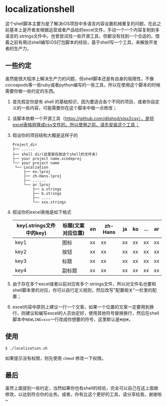 # localizationshell
这个shell脚本主要为是了解决iOS项目中多语言内容设置机械重复的问题，在此之前基本上是开者发根据运营或者产品给的excel文件，手动一个一个内容复制到多语言的.strings文件中。也曾尝试找一些开源工具，但都没有找到一个合适的。借着之前有用过shell编写iOS打包脚本的经验，基于shell写一个工具，来解放开发者的生产力。

## 一些约定

虽然能很大程序上解决生产力的问题，但shell脚本还是有自身的局限性，不像cocoapods等一些ruby或者python编写的一些工具，所以在使用这个脚本的时候需要你做一些约定的东西。

1. 首先假定你是有 shell 的基础知识，因为要适合各个不同的项目，或者你自定义的一些内容，可能需要你在这个脚本中做一点修改；

2. 该脚本依赖一个开源工具（https://github.com/dilshod/xlsx2csv），是将excel表格转换成csv文件的，所以使用之前，请先安装这个工具；

3. 假设你的项目结构大概是这样子的

   ```
   Project_dir
   ├── ......
   ├── shell dir(这里是存放这个shell的文件夹)
   ├── your project name.xcodeproj
   └── your project name
   	└── Localzation 
   		├── en.lproj
   		├── zh-Hans.lproj
   		├── ......
   		└── ar.lproj
   			├── a.strings
   			├── b.strings
   			├── ....
   			└── xxx.strings
   ```

4. 假设你的excel表格是如下格式

   | key(.strings文件中的key) | 标题(文案对应位置) | en   | zh-Hans | ja   | ko   | ...  | ar   |
   | ------------------------ | ------------------ | ---- | ------- | ---- | ---- | ---- | ---- |
   | key1                     | 图标               | xx   | xx      | xx   | xx   | xx   | xx   |
   | key2                     | 按钮               | xx   | xx      | xx   | xx   | xx   | xx   |
   | key3                     | 标题               | xx   | xx      | xx   | xx   | xx   | xx   |
   | key4                     | 副标题             | xx   | xx      | xx   | xx   | xx   | xx   |

5. 由于存在多个excel或者以前对应有多个.strings文件，所以对文件名也要和shell脚本里的对应，你可以自行定义规则，然后改写"配置相关"一栏里的配置；

6. excel内容中原则上建议一行一个文案，如果一个位置的文案一定要用到换行，则建议和编写excel的人员协定好，使用其他符号替换换行，然后在shell脚本中`NEWLINE=xxx`一行改成你想要的符号，这里默认是`#@@#`。



## 使用

```shell
$ ./localization.sh
```

如果提示没有权限，则先使用 `chmod` 修改一下权限。

## 最后

虽然上面提到一些约定，当然如果你也有shell的经验，完全可以自己在这上面做修改，以达到符合你的业务。或者，你有比这个更好的工具，请分享给我，谢谢啦~

